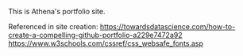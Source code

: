 This is Athena's portfolio site.

Referenced in site creation:
https://towardsdatascience.com/how-to-create-a-compelling-github-portfolio-a229e7472a92
https://www.w3schools.com/cssref/css_websafe_fonts.asp
